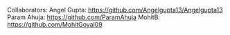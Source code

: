 Collaborators:
Angel Gupta: https://github.com/Angelgupta13/Angelgupta13
Param Ahuja: https://github.com/ParamAhuja
MohitB: https://github.com/MohitGoyal09
